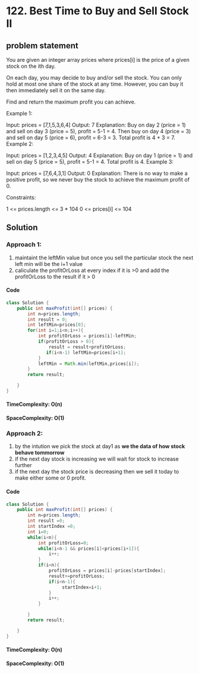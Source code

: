 # 122. Best Time to Buy and Sell Stock II

## problem statement

You are given an integer array prices where prices[i] is the price of a given stock on the ith day.

On each day, you may decide to buy and/or sell the stock. You can only hold at most one share of the stock at any time. However, you can buy it then immediately sell it on the same day.

Find and return the maximum profit you can achieve.

Example 1:

Input: prices = [7,1,5,3,6,4]
Output: 7
Explanation: Buy on day 2 (price = 1) and sell on day 3 (price = 5), profit = 5-1 = 4.
Then buy on day 4 (price = 3) and sell on day 5 (price = 6), profit = 6-3 = 3.
Total profit is 4 + 3 = 7.
Example 2:

Input: prices = [1,2,3,4,5]
Output: 4
Explanation: Buy on day 1 (price = 1) and sell on day 5 (price = 5), profit = 5-1 = 4.
Total profit is 4.
Example 3:

Input: prices = [7,6,4,3,1]
Output: 0
Explanation: There is no way to make a positive profit, so we never buy the stock to achieve the maximum profit of 0.

Constraints:

1 <= prices.length <= 3 \* 104
0 <= prices[i] <= 104

## Solution

### Approach 1:

1. maintaint the leftMin value but once you sell the particular stock the next left min will be the i+1 value
2. caliculate the profitOrLoss at every index if it is >0 and add the profitOrLoss to the result if it > 0

#### Code

```java
class Solution {
    public int maxProfit(int[] prices) {
        int n=prices.length;
        int result = 0;
        int leftMin=prices[0];
        for(int i=1;i<n;i++){
            int profitOrLoss = prices[i]-leftMin;
            if(profitOrLoss > 0){
                result = result+profitOrLoss;
               if(i<n-1) leftMin=prices[i+1];
            }
            leftMin = Math.min(leftMin,prices[i]);
        }
        return result;

    }
}

```

#### TimeComplexity: O(n)

#### SpaceComplexity: O(1)

### Approach 2:

1. by the intution we pick the stock at day1 as **we the data of how stock behave tommorrow**
2. if the next day stock is increasing we will wait for stock to increase further
3. if the next day the stock price is decreasing then we sell it today to make either some or 0 profit.

#### Code

```java
class Solution {
    public int maxProfit(int[] prices) {
        int n=prices.length;
        int result =0;
        int startIndex =0;
        int i=0;
        while(i<n){
            int profitOrLoss=0;
            while(i<n-1 && prices[i]<prices[i+1]){
                i++;
            }
            if(i<n){
                profitOrLoss = prices[i]-prices[startIndex];
                result+=profitOrLoss;
                if(i<n-1){
                     startIndex=i+1;
                }
                i++;
            }

        }
        return result;

    }
}

```

#### TimeComplexity: O(n)

#### SpaceComplexity: O(1)
